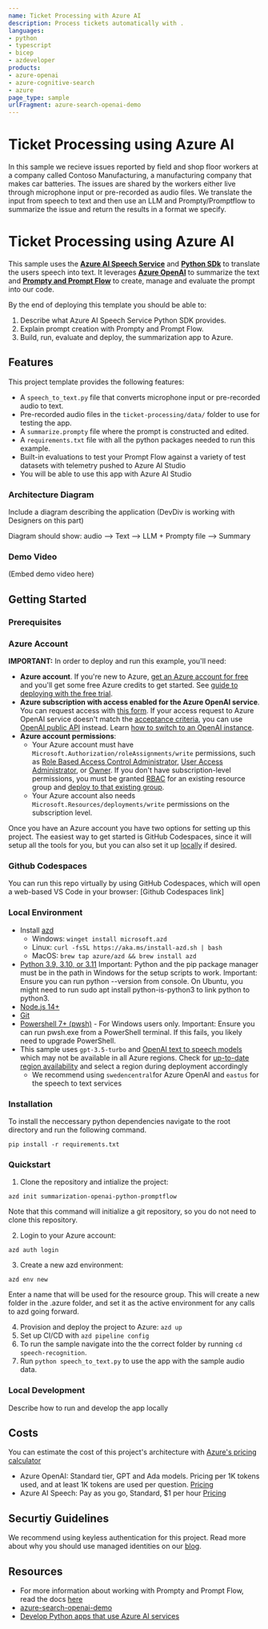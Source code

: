 ```yaml
---
name: Ticket Processing with Azure AI
description: Process tickets automatically with .
languages:
- python
- typescript
- bicep
- azdeveloper
products:
- azure-openai
- azure-cognitive-search
- azure
page_type: sample
urlFragment: azure-search-openai-demo
---
```


# Ticket Processing using Azure AI

In this sample we recieve issues reported by field and shop floor workers at a company called Contoso Manufacturing, a manufacturing company that makes car batteries. The issues are shared by the workers either live through microphone input or pre-recorded as audio files. We translate the input from speech to text and then use an LLM and Prompty/Promptflow to summarize the issue and return the results in a format we specify.

# Ticket Processing using Azure AI 

This sample uses the **[Azure AI Speech Service](https://learn.microsoft.com/en-us/azure/ai-services/speech-service/)** and **[Python SDk](https://learn.microsoft.com/en-us/azure/ai-services/speech-service/quickstarts/setup-platform?pivots=programming-language-python&tabs=macos%2Cubuntu%2Cdotnetcli%2Cdotnet%2Cjre%2Cmaven%2Cnodejs%2Cmac%2Cvscode)** to translate the users speech into text. It leverages **[Azure OpenAI](https://learn.microsoft.com/en-us/azure/ai-services/openai/)** to summarize the text and **[Prompty and Prompt Flow](https://microsoft.github.io/promptflow/how-to-guides/develop-a-prompty/index.html)** to create, manage and evaluate the prompt into our code.

By the end of deploying this template you should be able to:

 1. Describe what Azure AI Speech Service Python SDK provides.
 2. Explain prompt creation with Prompty and Prompt Flow. 
 3. Build, run, evaluate and deploy, the summarization app to Azure.

## Features

This project template provides the following features:

* A `speech_to_text.py` file that converts microphone input or pre-recorded audio to text.
* Pre-recorded audio files in the `ticket-processing/data/` folder to use for testing the app.
* A `summarize.prompty` file where the prompt is constructed and edited.
* A `requirements.txt` file with all the python packages needed to run this example.
* Built-in evaluations to test your Prompt Flow against a variety of test datasets with telemetry pushed to Azure AI Studio
* You will be able to use this app with Azure AI Studio

### Architecture Diagram
Include a diagram describing the application (DevDiv is working with Designers on this part)

Diagram should show: audio --> Text --> LLM + Prompty file --> Summary 

### Demo Video 
(Embed demo video here)

## Getting Started

### Prerequisites

### Azure Account 

**IMPORTANT:** In order to deploy and run this example, you'll need:

* **Azure account**. If you're new to Azure, [get an Azure account for free](https://azure.microsoft.com/free/cognitive-search/) and you'll get some free Azure credits to get started. See [guide to deploying with the free trial](docs/deploy_lowcost.md).
* **Azure subscription with access enabled for the Azure OpenAI service**. You can request access with [this form](https://aka.ms/oaiapply). If your access request to Azure OpenAI service doesn't match the [acceptance criteria](https://learn.microsoft.com/legal/cognitive-services/openai/limited-access?context=%2Fazure%2Fcognitive-services%2Fopenai%2Fcontext%2Fcontext), you can use [OpenAI public API](https://platform.openai.com/docs/api-reference/introduction) instead. Learn [how to switch to an OpenAI instance](docs/deploy_existing.md#openaicom-openai).
* **Azure account permissions**:
  * Your Azure account must have `Microsoft.Authorization/roleAssignments/write` permissions, such as [Role Based Access Control Administrator](https://learn.microsoft.com/azure/role-based-access-control/built-in-roles#role-based-access-control-administrator-preview), [User Access Administrator](https://learn.microsoft.com/azure/role-based-access-control/built-in-roles#user-access-administrator), or [Owner](https://learn.microsoft.com/azure/role-based-access-control/built-in-roles#owner). If you don't have subscription-level permissions, you must be granted [RBAC](https://learn.microsoft.com/azure/role-based-access-control/built-in-roles#role-based-access-control-administrator-preview) for an existing resource group and [deploy to that existing group](docs/deploy_existing.md#resource-group).
  * Your Azure account also needs `Microsoft.Resources/deployments/write` permissions on the subscription level.


Once you have an Azure account you have two options for setting up this project. The easiest way to get started is GitHub Codespaces, since it will setup all the tools for you, but you can also set it up [locally]() if desired.

### Github Codespaces 

You can run this repo virtually by using GitHub Codespaces, which will open a web-based VS Code in your browser:
[Github Codespaces link]

### Local Environment 

- Install [azd](https://aka.ms/install-azd)
    - Windows: `winget install microsoft.azd`
    - Linux: `curl -fsSL https://aka.ms/install-azd.sh | bash`
    - MacOS: `brew tap azure/azd && brew install azd`
- [Python 3.9, 3.10, or 3.11](https://www.python.org/downloads/)
    Important: Python and the pip package manager must be in the path in Windows for the setup scripts to work.
    Important: Ensure you can run python --version from console. On Ubuntu, you might need to run sudo apt install python-is-python3 to link python to python3.
- [Node.js 14+](https://nodejs.org/en/download/) 
- [Git](https://git-scm.com/downloads)
- [Powershell 7+ (pwsh)](https://github.com/powershell/powershell) - For Windows users only.
    Important: Ensure you can run pwsh.exe from a PowerShell terminal. If this fails, you likely need to upgrade PowerShell.
- This sample uses `gpt-3.5-turbo` and [OpenAI text to speech models](https://learn.microsoft.com/en-us/azure/ai-services/openai/concepts/models#text-to-speech-preview) which may not be available in all Azure regions. Check for [up-to-date region availability](https://learn.microsoft.com/azure/ai-services/openai/concepts/models#standard-deployment-model-availability) and select a region during deployment accordingly
    - We recommend using `swedencentral`for Azure OpenAI and `eastus` for the speech to text services 
 
### Installation 

To install the neccessary python dependencies navigate to the root directory and run the following command.
```
pip install -r requirements.txt
```
### Quickstart
 
1. Clone the repository and intialize the project: 
```
azd init summarization-openai-python-promptflow
```
Note that this command will initialize a git repository, so you do not need to clone this repository.

2. Login to your Azure account:
```
azd auth login
```

3. Create a new azd environment:
```
azd env new
```
Enter a name that will be used for the resource group. This will create a new folder in the .azure folder, and set it as the active environment for any calls to azd going forward.

4. Provision and deploy the project to Azure: `azd up`
6. Set up CI/CD with `azd pipeline config`
7. To run the sample navigate into the the correct folder by running `cd speech-recognition`. 
8. Run `python speech_to_text.py` to use the app with the sample audio data.  

### Local Development
Describe how to run and develop the app locally

## Costs
You can estimate the cost of this project's architecture with [Azure's pricing calculator](https://azure.microsoft.com/pricing/calculator/)
 
- Azure OpenAI: Standard tier, GPT and Ada models. Pricing per 1K tokens used, and at least 1K tokens are used per question. [Pricing](https://azure.microsoft.com/pricing/details/cognitive-services/openai-service/)
- Azure AI Speech: Pay as you go, Standard,	$1 per hour [Pricing](https://azure.microsoft.com/en-gb/pricing/details/cognitive-services/speech-services/)


## Securtiy Guidelines

We recommend using keyless authentication for this project. Read more about why you should use managed identities on our [blog](https://techcommunity.microsoft.com/t5/microsoft-developer-community/using-keyless-authentication-with-azure-openai/ba-p/4111521). 

## Resources

- For more information about working with Prompty and Prompt Flow, read the docs [here](https://microsoft.github.io/promptflow/how-to-guides/develop-a-prompty/index.html)
- [azure-search-openai-demo](https://github.com/Azure-Samples/azure-search-openai-demo?tab=readme-ov-file)
- [Develop Python apps that use Azure AI services](https://learn.microsoft.com/azure/developer/python/azure-ai-for-python-developers)


